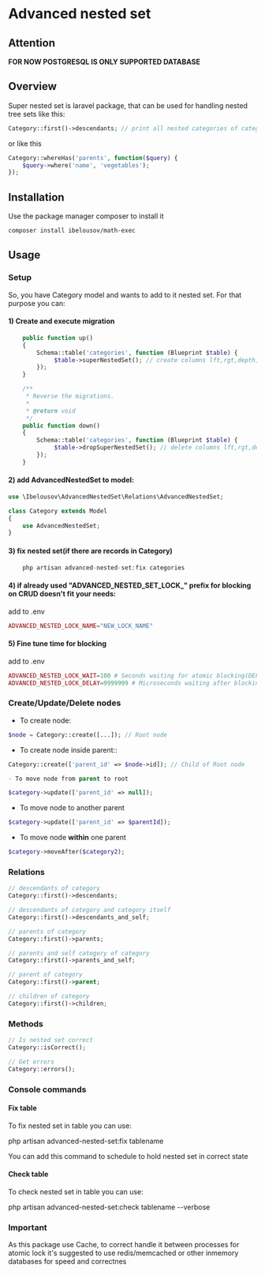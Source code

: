 # Advanced nested set

## Attention

**FOR NOW POSTGRESQL IS ONLY SUPPORTED DATABASE**

## Overview

Super nested set is laravel package, that can be used for handling nested tree sets like this:

```php
Category::first()->descendants; // print all nested categories of category
```

or like this

```php
Category::whereHas('parents', function($query) {
    $query->where('name', 'vegetables');
});
```

## Installation

Use the package manager composer to install it

```sh
composer install ibelousov/math-exec
```

## Usage

### Setup

So, you have Category model and wants to add to it nested set. For that purpose you can:

#### 1) Create and execute migration

```php
    public function up()
    {
        Schema::table('categories', function (Blueprint $table) {
             $table->superNestedSet(); // create columns lft,rgt,depth,parent_id,deleted_at
        });
    }

    /**
     * Reverse the migrations.
     *
     * @return void
     */
    public function down()
    {
        Schema::table('categories', function (Blueprint $table) {
             $table->dropSuperNestedSet(); // delete columns lft,rgt,depth,parent_id,deleted_at
        });
    }
```

#### 2) add AdvancedNestedSet to model:

```php
use \Ibelousov\AdvancedNestedSet\Relations\AdvancedNestedSet;

class Category extends Model
{
    use AdvancedNestedSet;
}
```

#### 3) fix nested set(if there are records in Category)

```php
    php artisan advanced-nested-set:fix categories
```

#### 4) if already used "ADVANCED_NESTED_SET_LOCK_" prefix for blocking on CRUD doesn't fit your needs:

add to .env
```php
ADVANCED_NESTED_LOCK_NAME="NEW_LOCK_NAME"
```  

#### 5) Fine tune time for blocking

add to .env
```php
ADVANCED_NESTED_LOCK_WAIT=100 # Seconds waiting for atomic blocking(DEFAULT: 30)
ADVANCED_NESTED_LOCK_DELAY=9999999 # Microseconds waiting after blocking(DEFAULT: 10000)
```

### Create/Update/Delete nodes

- To create node:

```php
$node = Category::create([...]); // Root node
```

- To create node inside parent::
```php
Category::create(['parent_id' => $node->id]); // Child of Root node
```

```php
- To move node from parent to root
```

```php
$category->update(['parent_id' => null]);
```

- To move node to another parent

```php
$category->update(['parent_id' => $parentId]);
```

- To move node **within** one parent

```php
$category->moveAfter($category2);
```

### Relations

```php
// descendants of category
Category::first()->descendants;
``` 

```php
// descendants of category and category itself
Category::first()->descendants_and_self;
```

```php
// parents of category
Category::first()->parents;
```

```php
// parents and self category of category
Category::first()->parents_and_self;
```

```php
// parent of category
Category::first()->parent;
```

```php
// children of category
Category::first()->children;
```

### Methods

```php
// Is nested set correct
Category::isCorrect();
```

```php
// Get errors
Category::errors();
```

### Console commands

#### Fix table

To fix nested set in table you can use:

php artisan advanced-nested-set:fix tablename

You can add this command to schedule to hold nested set in correct state

#### Check table

To check nested set in table you can use:

php artisan advanced-nested-set:check tablename --verbose

### Important

As this package use Cache, to correct handle it between processes for atomic lock it's suggested to use redis/memcached or other inmemory databases for speed and correctnes